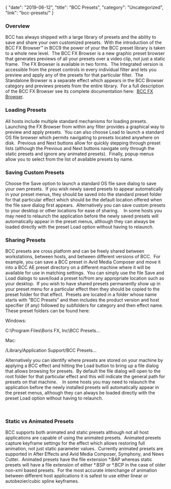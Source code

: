 {
"date": "2019-06-12",
"title": "BCC Presets",
"category": "Uncategorized",
"link": "bcc-presets/"
}

 ### Overview


BCC has always shipped with a large library of presets and the ability to save and share your own customized presets.  With the introduction of the BCC FX Browser™ in BCC9 the power of your the BCC preset library is taken to a whole new level.  The BCC FX Browser is a new graphic preset browser that generates previews of all your presets over a video clip, not just a static frame.  The FX Browser is available in two forms.  The Integrated version is accessible from the preset controls in every individual filter and lets you preview and apply any of the presets for that particular filter.  The Standalone Browser is a separate effect which appears in the BCC Browser category and previews presets from the entire library.  For a full description of the BCC FX Browser see its complete documentation here:  [BCC FX Browser](/documentation/continuum/bcc-fx-browser/ "BCC FX Browser").

### 


### Loading Presets


All hosts include multiple standard mechanisms for loading presets.  Launching the FX Browser from within any filter provides a graphical way to preview and apply presets.  You can also choose Load to launch a standard OS file browser which permits navigating to presets located anywhere on disk.  Previous and Next buttons allow for quickly stepping through preset lists (although the Previous and Next buttons navigate only through the static presets and ignore any animated presets).  Finally, popup menus allow you to select from the list of available presets by name.


### 


### Saving Custom Presets


Choose the Save option to launch a standard OS file save dialog to save your own presets.  If you wish newly saved presets to appear automatically in your preset menus, they should be saved into the standard preset folder for that particular effect which should be the default location offered when the file save dialog first appears.  Alternatively you can save custom presets to your desktop or other locations for ease of sharing.    In some hosts you may need to relaunch the application before the newly saved presets will automatically appear in the preset menus, although they can always be loaded directly with the preset Load option without having to relaunch.


### 


### Sharing Presets


BCC presets are cross platform and can be freely shared between workstations, between hosts, and between different versions of BCC.  For example, you can save a BCC preset in Avid Media Composer and move it into a BCC AE preset directory on a different machine where it will be available for use in matching settings.  You can simply use the file Save and Load dialogs to save/load a preset to/from any appropriate location such as your desktop.  If you wish to have shared presets permanently show up in your preset menu for a particular effect then they should be copied to the preset folder for that effect.  Presets are located in a folder whose name starts with “BCC Presets” and then includes the product version and host specifier (if any) followed by subfolders for category and then effect name. These preset folders can be found here:


Windows:


C:\Program Files\Boris FX, Inc\BCC Presets…


Mac:


/Library/Application Support/BCC Presets…


Alternatively you can identify where presets are stored on your machine by applying a BCC effect and hitting the Load button to bring up a file dialog that allows browsing for presets.  By default the file dialog will open to the root folder for that particular effect and this will indicate the general path for presets on that machine.    In some hosts you may need to relaunch the application before the newly installed presets will automatically appear in the preset menus, although they can always be loaded directly with the preset Load option without having to relaunch.


 


### Static vs Animated Presets


BCC supports both animated and static presets although not all host applications are capable of using the animated presets.  Animated presets capture keyframe settings for the effect which allows restoring full animation, not just static parameter values.  Currently animated presets are supported in After Effects and Avid Media Composer, Symphony, and News Cutter.  Animated presets have the file extension \*.BAP whereas static presets will have a file extension of either \*.BSP or \*.BCP in the case of older non-xml based presets.  For the most accurate interchange of animation between different host applications it is safest to use either linear or autobezier/cubic spline keyframes.


 


 


